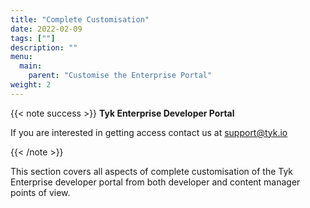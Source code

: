 ```yaml
---
title: "Complete Customisation"
date: 2022-02-09
tags: [""]
description: ""
menu:
  main:
    parent: "Customise the Enterprise Portal"
weight: 2
---
```


{{< note success >}}
**Tyk Enterprise Developer Portal**

If you are interested in getting access contact us at [support@tyk.io](<mailto:support@tyk.io?subject=Tyk Enterprise Portal Beta>)

{{< /note >}}

This section covers all aspects of complete customisation of the Tyk Enterprise developer portal from both developer and content manager points of view.